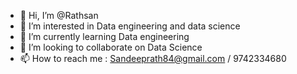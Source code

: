 - 👋 Hi, I’m @Rathsan
- 👀 I’m interested in Data engineering and data science
- 🌱 I’m currently learning Data engineering
- 💞️ I’m looking to collaborate on Data Science
- 📫 How to reach me : Sandeeprath84@gmail.com / 9742334680

<!---
Rathsan/Rathsan is a ✨ special ✨ repository because its `README.md` (this file) appears on your GitHub profile.
You can click the Preview link to take a look at your changes.
--->
